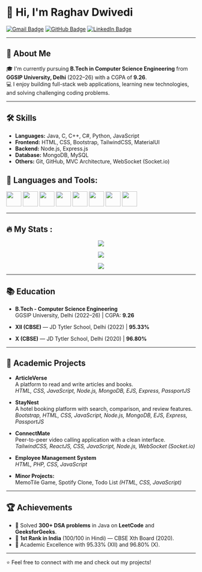 # 👋 Hi, I'm Raghav Dwivedi

[![Gmail Badge](https://img.shields.io/badge/-raghavdwivedi463@gmail.com-c14438?style=flat&logo=Gmail&logoColor=white)](mailto:raghavdwivedi463@gmail.com)
[![GitHub Badge](https://img.shields.io/badge/-raghav--dwivedi-24292e?style=flat&logo=github&logoColor=white)](https://github.com/Raghavdwivedi45)
[![LinkedIn Badge](https://img.shields.io/badge/-Raghav%20Dwivedi-blue?style=flat&logo=Linkedin&logoColor=white)](https://www.linkedin.com/in/RaghavDwivedi463/)

---

## 🚀 About Me

🎓 I'm currently pursuing **B.Tech in Computer Science Engineering** from **GGSIP University, Delhi** (2022–26) with a CGPA of **9.26**.  
💻 I enjoy building full-stack web applications, learning new technologies, and solving challenging coding problems.

---

## 🛠️ Skills

- **Languages:** Java, C, C++, C#, Python, JavaScript
- **Frontend:** HTML, CSS, Bootstrap, TailwindCSS, MaterialUI
- **Backend:** Node.js, Express.js
- **Database:** MongoDB, MySQL
- **Others:** Git, GitHub, MVC Architecture, WebSocket (Socket.io)

## 🚀 Languages and Tools:
<p align="left">
  <img src="https://cdn.jsdelivr.net/gh/devicons/devicon/icons/react/react-original.svg" width="40" height="40"/>
<!--   <img src="https://cdn.jsdelivr.net/gh/devicons/devicon/icons/nextjs/nextjs-original.svg" width="40" height="40"/> -->
  <img src="https://cdn.jsdelivr.net/gh/devicons/devicon/icons/javascript/javascript-original.svg" width="40" height="40"/>
<!--   <img src="https://cdn.jsdelivr.net/gh/devicons/devicon/icons/typescript/typescript-original.svg" width="40" height="40"/> -->
  <img src="https://cdn.jsdelivr.net/gh/devicons/devicon/icons/python/python-original.svg" width="40" height="40"/>
  <img src="https://cdn.jsdelivr.net/gh/devicons/devicon/icons/html5/html5-original.svg" width="40" height="40"/>
  <img src="https://cdn.jsdelivr.net/gh/devicons/devicon/icons/css3/css3-original.svg" width="40" height="40"/>
  <img src="https://cdn.jsdelivr.net/gh/devicons/devicon/icons/mongodb/mongodb-original.svg" width="40" height="40"/>
  <img src="https://cdn.jsdelivr.net/gh/devicons/devicon/icons/nodejs/nodejs-original.svg" width="40" height="40"/>
  <img src="https://cdn.jsdelivr.net/gh/devicons/devicon/icons/git/git-original.svg" width="40" height="40"/>
</p>

---

## 🔥 My Stats :
<p align="center">
  <img src="https://github-readme-streak-stats.herokuapp.com?user=Raghavdwivedi45&theme=dark&hide_border=true" />
</p>

<p align="center">
  <img src="https://github-readme-stats.vercel.app/api?username=Raghavdwivedi45&show_icons=true&theme=dark" />
</p>

<p align="center">
  <img src="https://github-readme-stats.vercel.app/api/top-langs/?username=Raghavdwivedi45&layout=compact&theme=dark" />
</p>

---

## 📚 Education

- **B.Tech - Computer Science Engineering**  
  GGSIP University, Delhi (2022–26) | CGPA: **9.26**

- **XII (CBSE)** — JD Tytler School, Delhi (2022) | **95.33%**

- **X (CBSE)** — JD Tytler School, Delhi (2020) | **96.80%**

---

## 🎯 Academic Projects

- **ArticleVerse**  
  A platform to read and write articles and books.  
  _HTML, CSS, JavaScript, Node.js, MongoDB, EJS, Express, PassportJS_  

- **StayNest**  
  A hotel booking platform with search, comparison, and review features.  
  _Bootstrap, HTML, CSS, JavaScript, Node.js, MongoDB, EJS, Express, PassportJS_  

- **ConnectMate**  
  Peer-to-peer video calling application with a clean interface.  
  _TailwindCSS, ReactJS, CSS, JavaScript, Node.js, WebSocket (Socket.io)_  

- **Employee Management System**  
  _HTML, PHP, CSS, JavaScript_

- **Minor Projects:**  
  MemoTile Game, Spotify Clone, Todo List _(HTML, CSS, JavaScript)_

---

## 🏆 Achievements

- 🏅 Solved **300+ DSA problems** in Java on **LeetCode** and **GeeksforGeeks**.
- 🏅 **1st Rank in India** (100/100 in Hindi) — CBSE Xth Board (2020).
- 🏅 Academic Excellence with 95.33% (XII) and 96.80% (X).

---

⭐️ Feel free to connect with me and check out my projects!

<!---
Raghavdwivedi45/Raghavdwivedi45 is a ✨ special ✨ repository because its `README.md` (this file) appears on your GitHub profile.
You can click the Preview link to take a look at your changes.
--->
